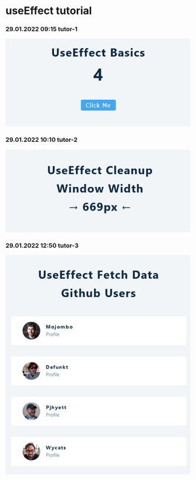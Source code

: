 # useEffect tutorial

### 29.01.2022 09:15 tutor-1

![Screenshot 2022-01-29 at 09-12-52 New Messages (4)](../../assets/useEffect/Screenshot-1.png)

### 29.01.2022 10:10 tutor-2

![Screenshot 2022-01-29 at 10-11-12 React App](../../assets/useEffect/Screenshot-2.png)

### 29.01.2022 12:50 tutor-3

![Screenshot 2022-01-29 at 12-48-42 React App](../../assets/useEffect/Screenshot-3.png)
